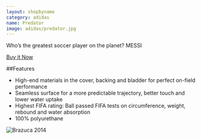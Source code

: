 ```yaml
---
layout: shopbyname
category: adidas
name: Predator
image: adidas/predator.jpg
---
```


Who’s the greatest soccer player on the planet? MESSI

[Buy it Now](http://www.adidas.com/us/product/mens-soccer-predator-glider-ball/AK053?cid=G83967)

##Features

- High-end materials in the cover, backing and bladder for perfect on-field performance
- Seamless surface for a more predictable trajectory, better touch and lower water uptake
- Highest FIFA rating: Ball passed FIFA tests on circumference, weight, rebound and water absorption
- 100% polyurethane

![Brazuca 2014](http://www.elverys.ie/images/productImages/Zoom/adidas-predator-glider-ball-1040828.jpg)